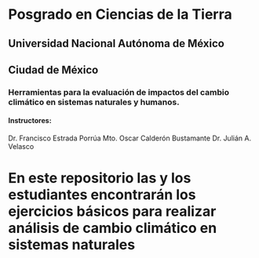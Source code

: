 # Posgrado en Ciencias de la Tierra
## Universidad Nacional Autónoma de México
## Ciudad de México

### Herramientas para la evaluación de impactos del cambio climático en sistemas naturales y humanos.

#### Instructores:
Dr. Francisco Estrada Porrúa
Mto. Oscar Calderón Bustamante
Dr. Julián A. Velasco

# En este repositorio las y los estudiantes encontrarán los ejercicios básicos para realizar análisis de cambio climático en sistemas naturales
